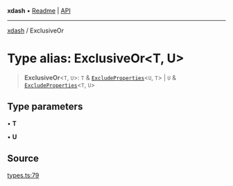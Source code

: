 **xdash** • [Readme](../README.md) \| [API](../globals.md)

***

[xdash](../README.md) / ExclusiveOr

# Type alias: ExclusiveOr\<T, U\>

> **ExclusiveOr**\<`T`, `U`\>: `T` & [`ExcludeProperties`](ExcludeProperties.md)\<`U`, `T`\> \| `U` & [`ExcludeProperties`](ExcludeProperties.md)\<`T`, `U`\>

## Type parameters

• **T**

• **U**

## Source

[types.ts:79](https://github.com/shtse8/xdash/blob/55c7e43/src/types.ts#L79)
